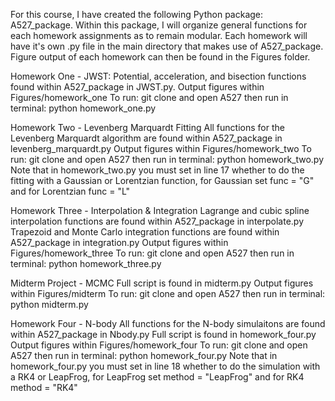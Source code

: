 For this course, I have created the following Python package: A527_package. 
Within this package, I will organize general functions for each homework assignments as to remain modular. 
Each homework will have it's own .py file in the main directory that makes use of A527_package. 
Figure output of each homework can then be found in the Figures folder. 

Homework One - JWST:
Potential, acceleration, and bisection functions found within A527_package in JWST.py. 
Output figures within Figures/homework_one
To run: git clone and open A527 then run in terminal: python homework_one.py  

Homework Two - Levenberg Marquardt Fitting
All functions for the Levenberg Marquardt algorithm are found within A527_package in levenberg_marquardt.py
Output figures within Figures/homework_two
To run: git clone and open A527 then run in terminal: python homework_two.py 
Note that in homework_two.py you must set in line 17 whether to do the fitting with a Gaussian or Lorentzian function, for Gaussian set func = "G" and for Lorentzian func = "L"

Homework Three - Interpolation & Integration
Lagrange and cubic spline interpolation functions are found within A527_package in interpolate.py
Trapezoid and Monte Carlo integration functions are found within A527_package in integration.py
Output figures within Figures/homework_three
To run: git clone and open A527 then run in terminal: python homework_three.py 

Midterm Project - MCMC
Full script is found in midterm.py
Output figures within Figures/midterm
To run: git clone and open A527 then run in terminal: python midterm.py 

Homework Four - N-body
All functions for the N-body simulaitons are found within A527_package in Nbody.py
Full script is found in homework_four.py
Output figures within Figures/homework_four
To run: git clone and open A527 then run in terminal: python homework_four.py 
Note that in homework_four.py you must set in line 18 whether to do the simulation with a RK4 or LeapFrog, for LeapFrog set method = "LeapFrog" and for RK4 method = "RK4"

